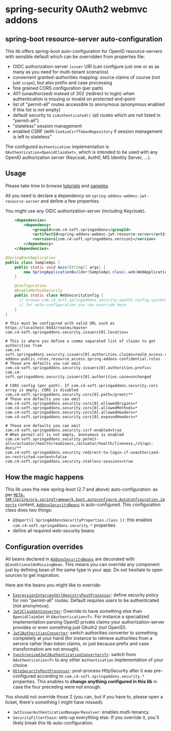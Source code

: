 # spring-security OAuth2 webmvc addons

## spring-boot resource-server auto-configuration

This lib offers spring-boot auto-configuration for OpenID resource-servers with sensible default which can be overridden from properties file:
- OIDC authorization-server `issuer` URI (can configure just one or as as many as you need for multi-tenant scenarios)
- convenient granted-authorities mapping: source claims of course (not just `scope`), but also prefix and case processing
- fine grained CORS configuration (per path)
- 401 (unauthorized) instead of 302 (redirect to login) when authentication is missing or invalid on protected end-point
- list of "permit-all" routes accessible to anonymous (anonymous enabled if this list is not empty)
- default security to `isAuthenticated()` (all routes which are not listed in "permit-all")
- "stateless" session management
- enabled CSRF (with `CookieCsrfTokenRepository` if session management is left to stateless"

The configured `Authentication` implementation is `OAuthentication<OpenidClaimSet>`, which is intended to be used with any OpenID authorization server (Keycoak, Auth0, MS Identity Server, ...).

## Usage

Please take time to browse [tutorials](https://github.com/ch4mpy/spring-addons/tree/master/samples/tutorials) and [samples](https://github.com/ch4mpy/spring-addons/tree/master/samples).

All you need is declare a dependency on `spring-addons-webmvc-jwt-resource-server` and define a few properties.

You might use any OIDC authorization-server (including Keycloak).

``` xml
    <dependencies>
        <dependency>
            <groupId>com.c4-soft.springaddons</groupId>
            <artifactId>spring-addons-webmvc-jwt-resource-server</artifactId>
            <version>${com.c4-soft.springaddons.version}</version>
        </dependency>
    </dependencies>
```
``` java
@SpringBootApplication
public class SampleApi {
	public static void main(String[] args) {
		new SpringApplicationBuilder(SampleApi.class).web(WebApplicationType.SERVLET).run(args);
	}

	@Configuration
	@EnableMethodSecurity
	public static class WebSecurityConfig {
	  // browse com.c4_soft.springaddons.security.oauth2.config.synchronised.AddonsSecurityBeans
	  // for auto-configuration you can override here
	}
}
```
``` properties
# This must be configured with valid URL such as https://localhost:9443/realms/master
com.c4-soft.springaddons.security.issuers[0].location=

# This is where you define a comma separated list of claims to get authorities from
com.c4-soft.springaddons.security.issuers[0].authorities.claims=realm_access.roles,resource_access.spring-addons-public.roles,resource_access.spring-addons-confidential.roles
# Those are defaults you can omit
com.c4-soft.springaddons.security.issuers[0].authorities.prefix=
com.c4-soft.springaddons.security.issuers[0].authorities.caze=unchanged

# CORS config (per path). If com.c4-soft.springaddons.security.cors array is empty, CORS is disabled
com.c4-soft.springaddons.security.cors[0].path=/greet/**
# Those are defaults you can omit
com.c4-soft.springaddons.security.cors[0].allowedOrigins=*
com.c4-soft.springaddons.security.cors[0].allowedMethods=*
com.c4-soft.springaddons.security.cors[0].allowedHeaders=*
com.c4-soft.springaddons.security.cors[0].exposedHeaders=*

# Those are defaults you can omit
com.c4-soft.springaddons.security.csrf-enabled=true
# When permit-all is not empty, anonymous is enabled
com.c4-soft.springaddons.security.permit-all=/actuator/health/readiness,/actuator/health/liveness,/v3/api-docs/**
com.c4-soft.springaddons.security.redirect-to-login-if-unauthorized-on-restricted-content=false
com.c4-soft.springaddons.security.statless-sessions=true
```

## How the magic happens
This lib uses the new spring-boot (2.7 and above) auto-configuration: as per [`META-INF/spring/org.springframework.boot.autoconfigure.AutoConfiguration.imports`](https://github.com/ch4mpy/spring-addons/blob/master/webmvc/spring-addons-webmvc-jwt-resource-server/src/main/resources/META-INF/spring/org.springframework.boot.autoconfigure.AutoConfiguration.imports) content, [`AddonsSecurityBeans`](https://github.com/ch4mpy/spring-addons/blob/3fff5abc17a3594235d35ca15696cca30eb99f62/webmvc/spring-addons-webmvc-jwt-resource-server/src/main/java/com/c4_soft/springaddons/security/oauth2/config/synchronised/AddonsSecurityBeans.java#L79) is auto-configured. This configuration class does two things:
- `@Import({ SpringAddonsSecurityProperties.class })`: this enables `com.c4-soft.springaddons.security.*` properties
- define all required web-security beans

## Configuration overrides
All beans declared in [`AddonsSecurityBeans`](https://github.com/ch4mpy/spring-addons/blob/3fff5abc17a3594235d35ca15696cca30eb99f62/webmvc/spring-addons-webmvc-jwt-resource-server/src/main/java/com/c4_soft/springaddons/security/oauth2/config/synchronised/AddonsSecurityBeans.java#L79) are decorated with `@ConditionalOnMissingBean`. This means you can override any component just by defining bean of the same type in your app. Do not hesitate to open sources to get inspiration.

Here are the beans you might like to override:
- [`ExpressionInterceptUrlRegistryPostProcessor`](https://github.com/ch4mpy/spring-addons/blob/0063225a1c181282fc6519db9fc277c187c0a5ed/webmvc/spring-addons-webmvc-jwt-resource-server/src/main/java/com/c4_soft/springaddons/security/oauth2/config/synchronised/AddonsSecurityBeans.java#L93): define security policy for non "permit-all" routes. Default requires users to be authenticated (not anonymous).
- [`Jwt2ClaimSetConverter`](https://github.com/ch4mpy/spring-addons/blob/0063225a1c181282fc6519db9fc277c187c0a5ed/webmvc/spring-addons-webmvc-jwt-resource-server/src/main/java/com/c4_soft/springaddons/security/oauth2/config/synchronised/AddonsSecurityBeans.java#L210): Override to have something else than `OpenidClaimSet` in `OAuthentication<T>`. For instance a specialized implementation parsing OpenID private claims your authorization-server provides or even something just OAuth2 (not OpenID).
- [`Jwt2AuthoritiesConverter`](https://github.com/ch4mpy/spring-addons/blob/0063225a1c181282fc6519db9fc277c187c0a5ed/webmvc/spring-addons-webmvc-jwt-resource-server/src/main/java/com/c4_soft/springaddons/security/oauth2/config/synchronised/AddonsSecurityBeans.java#L198): switch authorities converter to something completely at your hand (for instance to retrieve authorities from a service rather than token claims, or just because prefix and case transformation are not enough).
- [`SynchronizedJwt2AuthenticationConverter<T>`](https://github.com/ch4mpy/spring-addons/blob/0063225a1c181282fc6519db9fc277c187c0a5ed/webmvc/spring-addons-webmvc-jwt-resource-server/src/main/java/com/c4_soft/springaddons/security/oauth2/config/synchronised/AddonsSecurityBeans.java#L183): switch from `OAuthentication<T>` to any other `Authentication` implementation of your choice.
- [`HttpSecurityPostProcessor`](https://github.com/ch4mpy/spring-addons/blob/0063225a1c181282fc6519db9fc277c187c0a5ed/webmvc/spring-addons-webmvc-jwt-resource-server/src/main/java/com/c4_soft/springaddons/security/oauth2/config/synchronised/AddonsSecurityBeans.java#L105): post-process HttpSecurity after it was pre-configured according to `com.c4-soft.springaddons.security.*` properties. This enables to **change anything configured in this lib** in case the four preceding were not enough.

You should not override those 2 (you can, but if you have to, please open a ticket, there's something I might have missed):
- `JwtIssuerAuthenticationManagerResolver`: enables mutli-tenancy.
- `SecurityFilterChain`: sets-up everything else. If you override it, you`ll likely break this lib auto-configuration.
